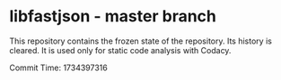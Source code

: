 # libfastjson - master branch

This repository contains the frozen state of the repository.
Its history is cleared. It is used only for static code
analysis with Codacy.

Commit Time: 1734397316